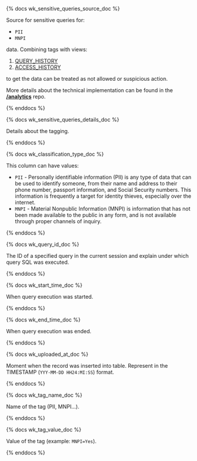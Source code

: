 {% docs wk_sensitive_queries_source_doc %}

Source for sensitive queries for:
* `PII`
* `MNPI`

data. Combining tags with views:

1. [QUERY_HISTORY](https://docs.snowflake.com/en/sql-reference/functions/query_history) 
1. [ACCESS_HISTORY](https://docs.snowflake.com/en/sql-reference/account-usage/access_history)

to get the data can be treated as not allowed or suspicious action. 

More details about the technical implementation can be found in the [**/analytics**](https://gitlab.com/gitlab-data/analytics/-/blob/master/extract/data_classification/README.md) repo.

{% enddocs %}

{% docs wk_sensitive_queries_details_doc %}

Details about the tagging.

{% enddocs %}

{% docs wk_classification_type_doc %}

This column can have values:
- `PII` - Personally identifiable information (PII) is any type of data that can be used to identify someone, from their name and address to their phone number, passport information, and Social Security numbers. This information is frequently a target for identity thieves, especially over the internet.
- `MNPI` - Material Nonpublic Information (MNPI) is information that has not been made available to the public in any form, and is not available through proper channels of inquiry.

{% enddocs %}

{% docs wk_query_id_doc %}

The ID of a specified query in the current session and explain under which query SQL was executed.

{% enddocs %}

{% docs wk_start_time_doc %}

When query execution was started.

{% enddocs %}

{% docs wk_end_time_doc %}

When query execution was ended.

{% enddocs %}

{% docs wk_uploaded_at_doc %}

Moment when the record was inserted into table.
Represent in the TIMESTAMP (`YYY-MM-DD HH24:MI:SS`) format.

{% enddocs %}

{% docs wk_tag_name_doc %}

Name of the tag (PII, MNPI...).

{% enddocs %}

{% docs wk_tag_value_doc %}

Value of the tag (example: `MNPI=Yes`).

{% enddocs %}